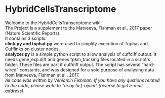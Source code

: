 # HybridCellsTranscriptome
Welcome to the HybridCellsTranscriptome wiki!<br>
The Project is a supplement to the Matveeva, Fishman et al., 2017 paper (Nature Scientific Reports).<br>
It contains 3 scripts.<br>
<b>clink.py and tophat.py</b> were used to simplify execution of Tophat and Cufflinks on cluster nodes. <br>
<b>analyzer.py</b> is a simple python script to allow analysis of cuffdiff output. It needs gene_exp.diff and genes.fpkm_tracking files located in a script's folder. These files are part if cuffdiff output. The script has several “hard-wired” constants, and was designed for a sole purpose of analysing data from Matveeva, Fishman et al., 2017. <br>
<i>All code was written by Veniamin Fishman. If you have any qustions related to the code, please write to "ur.ay ta f-ajnim" (reverse to get e-mail address).</i>
